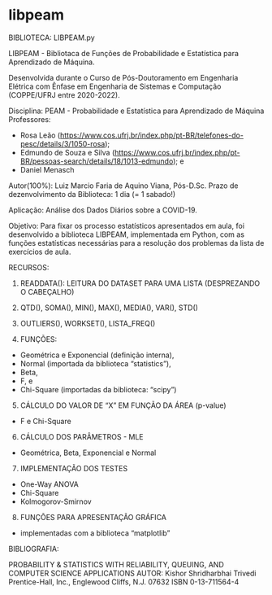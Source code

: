 # libpeam
BIBLIOTECA: LIBPEAM.py

LIBPEAM - Bibliotaca de Funções de Probabilidade e Estatística para Aprendizado de Máquina.

Desenvolvida durante o Curso de Pós-Doutoramento em Engenharia Elétrica com Ênfase em Engenharia de Sistemas e Computação (COPPE/UFRJ entre 2020-2022).

Disciplina: PEAM - Probabilidade e Estatística para Aprendizado de Máquina
Professores: 
- Rosa Leão (https://www.cos.ufrj.br/index.php/pt-BR/telefones-do-pesc/details/3/1050-rosa);
- Edmundo de Souza e Silva (https://www.cos.ufrj.br/index.php/pt-BR/pessoas-search/details/18/1013-edmundo); e
- Daniel Menasch

Autor(100%): Luiz Marcio Faria de Aquino Viana, Pós-D.Sc.
Prazo de dezenvolvimento da Biblioteca: 1 dia (= 1 sabado!)

Aplicação: Análise dos Dados Diários sobre a COVID-19.

Objetivo: Para fixar os processo estatísticos apresentados em aula, foi desenvolvido a biblioteca LIBPEAM, implementada em Python, com as funções estatísticas necessárias para a resolução dos problemas da lista de exercícios de aula.

RECURSOS:

1. READDATA(): LEITURA DO DATASET PARA UMA LISTA (DESPREZANDO O CABEÇALHO)

2. QTD(), SOMA(), MIN(), MAX(), MEDIA(), VAR(), STD()

3. OUTLIERS(), WORKSET(), LISTA_FREQ()

4. FUNÇÕES:
- Geométrica e Exponencial (definição interna),
- Normal (importada da biblioteca “statistics”),
- Beta,
- F, e
- Chi-Square (importadas da biblioteca: “scipy”)

5. CÁLCULO DO VALOR DE “X” EM FUNÇÃO DA ÁREA (p-value)
- F e Chi-Square

6. CÁLCULO DOS PARÂMETROS - MLE
- Geométrica, Beta, Exponencial e Normal

7. IMPLEMENTAÇÃO DOS TESTES
- One-Way ANOVA
- Chi-Square
- Kolmogorov-Smirnov

8. FUNÇÕES PARA APRESENTAÇÃO GRÁFICA
* implementadas com a biblioteca “matplotlib”

BIBLIOGRAFIA:

PROBABILITY & STATISTICS WITH RELIABILITY, QUEUING, AND COMPUTER SCIENCE APPLICATIONS
AUTOR: Kishor Shridharbhai Trivedi
Prentice-Hall, Inc., Englewood Cliffs, N.J. 07632
ISBN 0-13-711564-4
